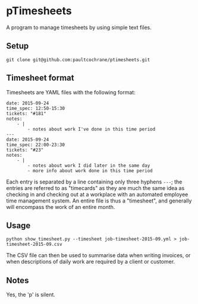 # pTimesheets

A program to manage timesheets by using simple text files.

## Setup

    git clone git@github.com:paultcochrane/ptimesheets.git

## Timesheet format

Timesheets are YAML files with the following format:

    date: 2015-09-24
    time_spec: 12:50-15:30
    tickets: "#181"
    notes:
        - |
            - notes about work I've done in this time period
    ---
    date: 2015-09-24
    time_spec: 22:00-23:30
    tickets: "#23"
    notes:
        - |
            - notes about work I did later in the same day
            - more info about work done in this time period

Each entry is separated by a line containing only three hyphens `---`; the
entries are referred to as "timecards" as they are much the same idea as
checking in and checking out at a workplace with an automated employee time
management system.  An entire file is thus a "timesheet", and generally will
encompass the work of an entire month.

## Usage

    python show_timesheet.py --timesheet job-timesheet-2015-09.yml > job-timesheet-2015-09.csv

The CSV file can then be used to summarise data when writing invoices, or
when descriptions of daily work are required by a client or customer.

## Notes

Yes, the 'p' is silent.
